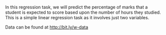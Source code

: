 In this regression task, we will predict the percentage of marks that a student is expected to score based upon the number of hours they studied. This is a simple linear
regression task as it involves just two variables.

Data can be found at http://bit.ly/w-data
